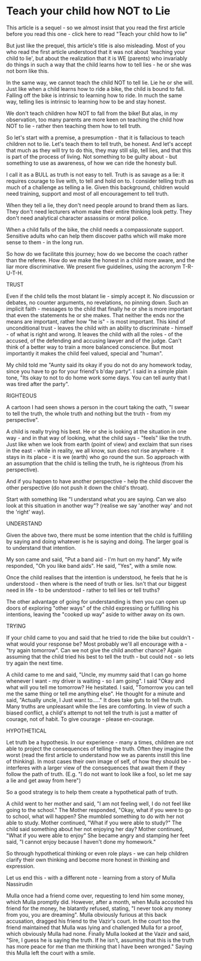 Teach your child how NOT to Lie
===============================

This article is a sequel - so we almost insist that you read the first article before you read this one - click here to read "Teach your child how to lie"

But just like the prequel, this article's title is also misleading. Most of you who read the first article understood that it was not about 'teaching your child to lie', but about the realization that it is WE (parents) who invariably do things in such a way that the child learns how to tell lies - he or she was not born like this.

In the same way, we cannot teach the child NOT to tell lie. Lie he or she will. Just like when a child learns how to ride a bike, the child is bound to fall. Falling off the bike is intrinsic to learning how to ride. In much the same way, telling lies is intrinsic to learning how to be and stay honest.

We don't teach children how NOT to fall from the bike! But alas, in my observation, too many parents are more keen on teaching the child how NOT to lie - rather then teaching them how to tell truth.

So let's start with a premise, a presumption - that it is fallacious to teach children not to lie. Let's teach them to tell truth, be honest. And let's accept that much as they will try to do this, they may still slip, tell lies, and that this is part of the process of living. Not something to be guilty about - but something to use as awareness, of how we can ride the honesty bull.

I call it as a BULL as truth is not easy to tell. Truth is as savage as a lie: it requires courage to live with, to tell and hold on to. I consider telling truth as much of a challenge as telling a lie. Given this background, children would need training, support and most of all encouragement to tell truth. 

When they tell a lie, they don't need people around to brand them as liars. They don't need lecturers whom make their entire thinking look petty. They don't need analytical character assassins or moral police.

When a child falls of the bike, the child needs a compassionate support. Sensitive adults who can help them discover paths which will make more sense to them - in the long run.

So how do we facilitate this journey; how do we become the coach rather than the referee. How do we make the honest in a child more aware, and the liar more discriminative.
We present five guidelines, using the acronym T-R-U-T-H.

TRUST

Even if the child tells the most blatant lie - simply accept it. No discussion or debates, no counter arguments, no revelations, no pinning down. Such an implicit faith - messages to the child that finally he or she is more important that even the statements he or she makes. That neither the ends nor the means are important, rather how "he is" - is most important. This kind of unconditional trust - leaves the child with an ability to discriminate - himself - of what is right and wrong. It leaves the child with all the roles - of the accused, of the defending and accusing lawyer and of the judge. Can't think of a better way to train a more balanced conscience. But most importantly it makes the child feel valued, special and "human". 

My child told me "Aunty said its okay if you do not do any homework today, since you have to go for your friend's b'day party". I said in a simple plain tone, "Its okay to not to do home work some days. You can tell aunty that I was tired after the party".

RIGHTEOUS

A cartoon I had seen shows a person in the court taking the oath, "I swear to tell the truth, the whole truth and nothing but the truth - from my perspective".

A child is really trying his best. He or she is looking at the situation in one way - and in that way of looking, what the child says - "feels" like the truth. Just like when we look from earth (point of view) and exclaim that sun rises in the east - while in reality, we all know, sun does not rise anywhere - it stays in its place - it is we (earth) who go round the sun. So approach with an assumption that the child is telling the truth, he is righteous (from his perspective).

And if you happen to have another perspective - help the child discover the other perspective (do not push it down the child's throat). 

Start with something like "I understand what you are saying. Can we also look at this situation in another way"? (realise we say 'another way' and not the 'right' way).

UNDERSTAND

Given the above two, there must be some intention that the child is fulfilling by saying and doing whatever is he is saying and doing. The larger goal is to understand that intention.

My son came and said, "Put a band aid - I'm hurt on my hand". My wife responded, "Oh you like band aids". He said, "Yes", with a smile now. 

Once the child realises that the intention is understood, he feels that he is understood - then where is the need of truth or lies. Isn't that our biggest need in life - to be understood - rather to tell lies or tell truths?

The other advantage of going for understanding is then you can open up doors of exploring "other ways" of the child expressing or fulfilling his intentions, leaving the "cooked up way" aside to wither away on its own.

TRYING

If your child came to you and said that he tried to ride the bike but couldn't - what would your response be? Most probably we'll all encourage with a - "try again tomorrow". Can we not give the child another chance? Again assuming that the child tried his best to tell the truth - but could not - so lets try again the next time.

A child came to me and said, "Uncle, my mummy said that I can go home whenever I want - my driver is waiting - so I am going". I said "Okay and what will you tell me tomorrow? He hesitated. I said, "Tomorrow you can tell me the same thing or tell me anything else". He thought for a minute and said, "Actually uncle, I Just want to....." 
It does take guts to tell the truth. Many truths are unpleasant while the lies are comforting. In view of such a biased conflict, a child's attempt to not tell the truth is just a matter of courage, not of habit. To give courage - please en-courage.

HYPOTHETICAL

Let truth be a hypothesis. In our experience - many a times, children are not able to project the consequences of telling the truth. Often they imagine the worst (read the first article to understand how we as parents instill this line of thinking). In most cases their own image of self, of how they should be - interferes with a larger view of the consequences that await them if they follow the path of truth. (E.g. "I do not want to look like a fool, so let me say a lie and get away from here")

So a good strategy is to help them create a hypothetical path of truth. 

A child went to her mother and said, "I am not feeling well, I do not feel like going to the school." The Mother responded, "Okay, what if you were to go to school, what will happen? She mumbled something to do with her not able to study. Mother continued, "What if you were able to study?" The child said something about her not enjoying her day? Mother continued, "What if you were able to enjoy" She became angry and stamping her feet said, "I cannot enjoy because I haven't done my homework."

So through hypothetical thinking or even role plays - we can help children clarify their own thinking and become more honest in thinking and expression.

Let us end this - with a different note - learning from a story of Mulla Nassirudin

Mulla once had a friend come over, requesting to lend him some money, which Mulla promptly did. However, after a month, when Mulla accosted his friend for the money, he blatantly refused, stating, "I never took any money from you, you are dreaming". Mulla obviously furious at this back accusation, dragged his friend to the Vazir's court. In the court too the friend maintained that Mulla was lying and challenged Mulla for a proof, which obviously Mulla had none. Finally Mulla looked at the Vazir and said, "Sire, I guess he is saying the truth. If he isn't, assuming that this is the truth has more peace for me than me thinking that I have been wronged." Saying this Mulla left the court with a smile.
